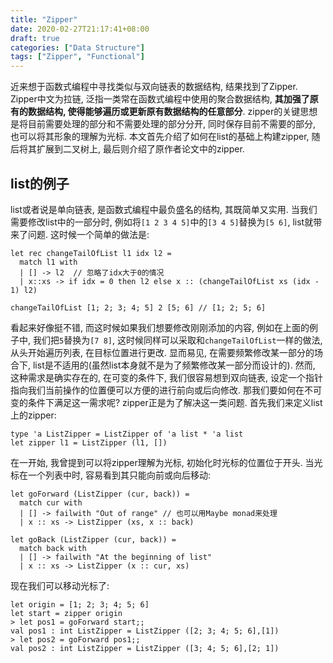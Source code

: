 ```yaml
---
title: "Zipper"
date: 2020-02-27T21:17:41+08:00
draft: true
categories: ["Data Structure"]
tags: ["Zipper", "Functional"]
---
```


近来想于函数式编程中寻找类似与双向链表的数据结构, 结果找到了Zipper. Zipper中文为拉链, 泛指一类常在函数式编程中使用的聚合数据结构, **其加强了原有的数据结构, 使得能够遍历或更新原有数据结构的任意部分**. zipper的关键思想是将目前需要处理的部分和不需要处理的部分分开, 同时保存目前不需要的部分, 也可以将其形象的理解为光标. 本文首先介绍了如何在list的基础上构建zipper, 随后将其扩展到二叉树上, 最后则介绍了原作者论文中的zipper.

## list的例子

list或者说是单向链表, 是函数式编程中最负盛名的结构, 其既简单又实用. 当我们需要修改list中的一部分时, 例如将`[1 2 3 4 5]`中的`[3 4 5]`替换为`[5 6]`, list就带来了问题. 这时候一个简单的做法是:

```F#
let rec changeTailOfList l1 idx l2 = 
  match l1 with
  | [] -> l2  // 忽略了idx大于0的情况
  | x::xs -> if idx = 0 then l2 else x :: (changeTailOfList xs (idx - 1) l2)
  
changeTailOfList [1; 2; 3; 4; 5] 2 [5; 6] // [1; 2; 5; 6]
```

看起来好像挺不错, 而这时候如果我们想要修改刚刚添加的内容, 例如在上面的例子中, 我们把`5`替换为`[7 8]`, 这时候同样可以采取和`changeTailOfList`一样的做法, 从头开始遍历列表, 在目标位置进行更改. 显而易见, 在需要频繁修改某一部分的场合下, list是不适用的(虽然list本身就不是为了频繁修改某一部分而设计的). 然而, 这种需求是确实存在的, 在可变的条件下, 我们很容易想到双向链表, 设定一个指针指向我们当前操作的位置便可以方便的进行前向或后向修改. 那我们要如何在不可变的条件下满足这一需求呢? zipper正是为了解决这一类问题. 首先我们来定义list上的zipper:

```F#
type 'a ListZipper = ListZipper of 'a list * 'a list
let zipper l1 = ListZipper (l1, [])
```

在一开始, 我曾提到可以将zipper理解为光标, 初始化时光标的位置位于开头. 当光标在一个列表中时, 容易看到其只能向前或向后移动:

```F#
let goForward (ListZipper (cur, back)) = 
  match cur with
  | [] -> failwith "Out of range" // 也可以用Maybe monad来处理
  | x :: xs -> ListZipper (xs, x :: back)
  
let goBack (ListZipper (cur, back)) = 
  match back with
  | [] -> failwith "At the beginning of list"
  | x :: xs -> ListZipper (x :: cur, xs)
```

现在我们可以移动光标了:

```F#
let origin = [1; 2; 3; 4; 5; 6]
let start = zipper origin
> let pos1 = goForward start;;
val pos1 : int ListZipper = ListZipper ([2; 3; 4; 5; 6],[1])
> let pos2 = goForward pos1;;
val pos2 : int ListZipper = ListZipper ([3; 4; 5; 6],[2; 1])
```

